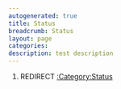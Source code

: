 ```yaml
---
autogenerated: true
title: Status
breadcrumb: Status
layout: page
categories: 
description: test description
---
```


1.  REDIRECT [:Category:Status](Category_Status)
